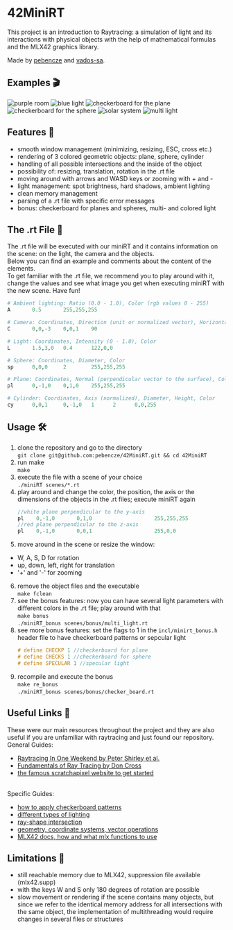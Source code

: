 # 42MiniRT

This project is an introduction to Raytracing: a simulation of light and its interactions with physical objects with the help of mathematical formulas and the MLX42 graphics library.

Made by [pebencze](https://github.com/pebencze) and [vados-sa](https://github.com/vados-sa).

## Examples 🎬
![purple room](readme/purple_room_specular.png)
![blue light](readme/blue_light_specular.png)
![checkerboard for the plane](readme/white_sphere.png)
![checkerboard for the sphere](readme/checker_sphere.png)
![solar system](readme/solar.png)
![multi light](readme/multi_light.png)

## Features 🪩
* smooth window management (minimizing, resizing, ESC, cross etc.)
* rendering of 3 colored geometric objects: plane, sphere, cylinder
* handling of all possible intersections and the inside of the object
* possibility of: resizing, translation, rotation in the .rt file
* moving around with arrows and WASD keys or zooming with + and -
* light management: spot brightness, hard shadows, ambient lighting
* clean memory management
* parsing of a .rt file with specific error messages
* bonus: checkerboard for planes and spheres, multi- and colored light

## The .rt File 📃
The .rt file will be executed with our miniRT and it contains information on the scene: on the light, the camera and the objects.<br/>
Below you can find an example and comments about the content of the elements.<br/>
To get familiar with the .rt file, we recommend you to play around with it,
change the values and see what image you get when executing miniRT with the new scene. Have fun!
```python
# Ambient lighting: Ratio (0.0 - 1.0), Color (rgb values 0 - 255)
A       0.5       255,255,255

# Camera: Coordinates, Direction (unit or normalized vector), Horizontal field of view (0 - 180 degrees)
C       0,0,-3    0,0,1    90

# Light: Coordinates, Intensity (0 - 1.0), Color
L       1.5,3,0   0.4      122,0,0

# Sphere: Coordinates, Diameter, Color
sp      0,0,0     2        255,255,255

# Plane: Coordinates, Normal (perpendicular vector to the surface), Color
pl      0,-1,0    0,1,0    255,255,255

# Cylinder: Coordinates, Axis (normalized), Diameter, Height, Color
cy      0,0,1     0,-1,0   1      2      0,0,255
```

## Usage 🛠
1. clone the repository and go to the directory<br/>
`git clone git@github.com:pebencze/42MiniRT.git && cd 42MiniRT`
2. run make<br/>
`make`
3. execute the file with a scene of your choice<br/>
`./miniRT scenes/*.rt`
4. play around and change the color, the position, the axis
or the dimensions of the objects in the .rt files; execute miniRT again<br/>
	```c
	//white plane perpendicular to the y-axis
	pl    0,-1,0       0,1,0                    255,255,255
	//red plane perpendicular to the z-axis
	pl    0,-1,0       0,0,1                    255,0,0
	```
5. move around in the scene or resize the window:
- W, A, S, D for rotation
- up, down, left, right for translation
- '+' and '-' for zooming

6. remove the object files and the executable<br/>
`make fclean`<br/>
7. see the bonus features: now you can  have several light parameters with different colors in the .rt file; play around with that <br/>
`make bonus`<br/>
`./miniRT_bonus scenes/bonus/multi_light.rt`<br/>
8. see more bonus features: set the flags to 1 in the `incl/minirt_bonus.h` header file to have checkerboard patterns or sepcular light<br/>
	```c
	# define CHECKP 1 //checkerboard for plane
	# define CHECKS 1 //checkerboard for sphere
	# define SPECULAR 1 //specular light
	```
9. recompile and execute the bonus<br/>
`make re_bonus`<br/>
`./miniRT_bonus scenes/bonus/checker_board.rt`<br/>

## Useful Links 📎
These were our main resources throughout the project and they are also useful if you are
unfamiliar with raytracing and just found our repository.<br/>
General Guides:
* [Raytracing In One Weekend by Peter Shirley et al.](https://raytracing.github.io/)
* [Fundamentals of Ray Tracing by Don Cross](http://cosinekitty.com/raytrace/raytrace_us.pdf)
* [the famous scratchapixel website to get started](https://www.scratchapixel.com/)

<br/>Specific Guides: <br/>
* [how to apply checkerboard patterns](http://raytracerchallenge.com/bonus/texture-mapping.html)
* [different types of lighting](https://learnopengl.com/Lighting/Basic-Lighting)
* [ray-shape intersection](https://hugi.scene.org/online/hugi24/coding%20graphics%20chris%20dragan%20raytracing%20shapes.htm)
* [geometry, coordinate systems, vector operations](https://www.scratchapixel.com/lessons/mathematics-physics-for-computer-graphics/geometry/points-vectors-and-normals.html)
* [MLX42 docs, how and what mlx functions to use](https://github.com/codam-coding-college/MLX42/tree/master/docs)

## Limitations 💭
* still reachable memory due to MLX42, suppression file available (mlx42.supp)
* with the keys W and S only 180 degrees of rotation are possible
* slow movement or rendering if the scene contains many objects, but since we refer to the identical memory address for all intersections with the same object,
the implementation of multithreading would require changes in several files or structures
